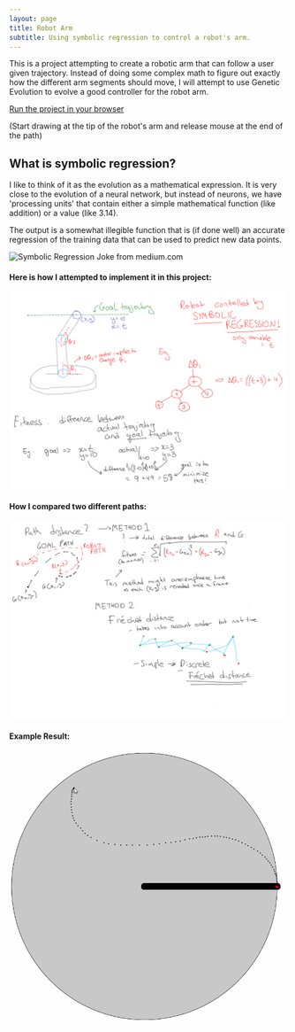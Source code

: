 ```yaml
---
layout: page
title: Robot Arm
subtitle: Using symbolic regression to control a robot's arm.
---
```


This is a project attempting to create a robotic arm that can follow a user given trajectory. Instead of doing some complex math to figure out exactly how the different arm segments should move, I will attempt to use Genetic Evolution to evolve a good controller for the robot arm. 

[Run the project in your browser](https://ryanboldi.github.io/RobotArm/) 

(Start drawing at the tip of the robot's arm and release mouse at the end of the path)


## What is symbolic regression?

I like to think of it as the evolution as a mathematical expression. It is very close to the evolution of a neural network, but instead of neurons, we have 'processing units' that contain either a simple mathematical function (like addition) or a value (like 3.14).

The output is a somewhat illegible function that is (if done well) an accurate regression of the training data that can be used to predict new data points.

![Symbolic Regression Joke from medium.com](https://miro.medium.com/max/875/1*Drd2Jxzu8UCmDG3Sz0ZcfA.png)

#### Here is how I attempted to implement it in this project:
![Robot Arm Planning](RobotArmPlanning.png)

#### How I compared two different paths:
![Frechet](RobotArmPlanningFrechet.png)

#### Example Result:
![Result](RobotArmResult.gif)